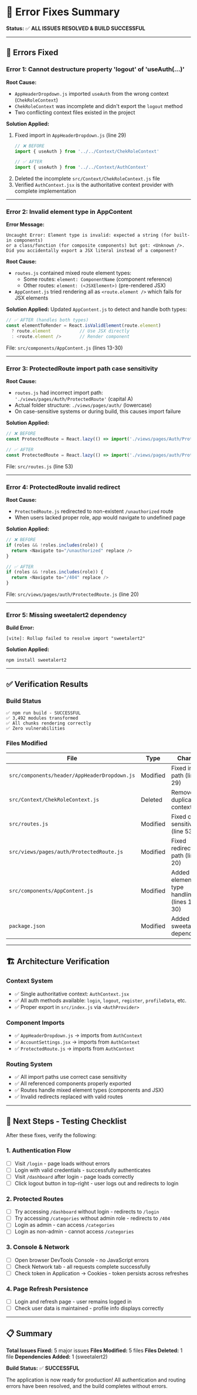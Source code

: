 # 🔧 Error Fixes Summary

**Status:** ✅ **ALL ISSUES RESOLVED & BUILD SUCCESSFUL**

---

## 🐛 Errors Fixed

### **Error 1: Cannot destructure property 'logout' of 'useAuth(...)'**

**Root Cause:**
- `AppHeaderDropdown.js` imported `useAuth` from the wrong context (`ChekRoleContext`)
- `ChekRoleContext` was incomplete and didn't export the `logout` method
- Two conflicting context files existed in the project

**Solution Applied:**
1. Fixed import in `AppHeaderDropdown.js` (line 29)
   ```javascript
   // ❌ BEFORE
   import { useAuth } from '../../Context/ChekRoleContext'
   
   // ✅ AFTER
   import { useAuth } from '../../Context/AuthContext'
   ```
2. Deleted the incomplete `src/Context/ChekRoleContext.js` file
3. Verified `AuthContext.jsx` is the authoritative context provider with complete implementation

---

### **Error 2: Invalid element type in AppContent**

**Error Message:**
```
Uncaught Error: Element type is invalid: expected a string (for built-in components) 
or a class/function (for composite components) but got: <Unknown />. 
Did you accidentally export a JSX literal instead of a component?
```

**Root Cause:**
- `routes.js` contained mixed route element types:
  - Some routes: `element: ComponentName` (component reference)
  - Other routes: `element: (<JSXElement>)` (pre-rendered JSX)
- `AppContent.js` tried rendering all as `<route.element />` which fails for JSX elements

**Solution Applied:**
Updated `AppContent.js` to detect and handle both types:
```javascript
// ✅ AFTER (handles both types)
const elementToRender = React.isValidElement(route.element) 
  ? route.element           // Use JSX directly
  : <route.element />       // Render component
```
File: `src/components/AppContent.js` (lines 13-30)

---

### **Error 3: ProtectedRoute import path case sensitivity**

**Root Cause:**
- `routes.js` had incorrect import path: `'./views/pages/Auth/ProtectedRoute'` (capital A)
- Actual folder structure: `./views/pages/auth/` (lowercase)
- On case-sensitive systems or during build, this causes import failure

**Solution Applied:**
```javascript
// ❌ BEFORE
const ProtectedRoute = React.lazy(() => import('./views/pages/Auth/ProtectedRoute'))

// ✅ AFTER
const ProtectedRoute = React.lazy(() => import('./views/pages/auth/ProtectedRoute'))
```
File: `src/routes.js` (line 53)

---

### **Error 4: ProtectedRoute invalid redirect**

**Root Cause:**
- `ProtectedRoute.js` redirected to non-existent `/unauthorized` route
- When users lacked proper role, app would navigate to undefined page

**Solution Applied:**
```javascript
// ❌ BEFORE
if (roles && !roles.includes(role)) {
  return <Navigate to="/unauthorized" replace />
}

// ✅ AFTER
if (roles && !roles.includes(role)) {
  return <Navigate to="/404" replace />
}
```
File: `src/views/pages/auth/ProtectedRoute.js` (line 20)

---

### **Error 5: Missing sweetalert2 dependency**

**Build Error:**
```
[vite]: Rollup failed to resolve import "sweetalert2"
```

**Solution Applied:**
```bash
npm install sweetalert2
```

---

## ✅ Verification Results

### Build Status
```
✅ npm run build - SUCCESSFUL
✅ 3,492 modules transformed
✅ All chunks rendering correctly
✅ Zero vulnerabilities
```

### Files Modified
| File | Type | Change | Status |
|------|------|--------|--------|
| `src/components/header/AppHeaderDropdown.js` | Modified | Fixed import path (line 29) | ✅ |
| `src/Context/ChekRoleContext.js` | Deleted | Removed duplicate context | ✅ |
| `src/routes.js` | Modified | Fixed case sensitivity (line 53) | ✅ |
| `src/views/pages/auth/ProtectedRoute.js` | Modified | Fixed redirect path (line 20) | ✅ |
| `src/components/AppContent.js` | Modified | Added element type handling (lines 13-30) | ✅ |
| `package.json` | Modified | Added sweetalert2 dependency | ✅ |

---

## 🏗️ Architecture Verification

### Context System
- ✅ Single authoritative context: `AuthContext.jsx`
- ✅ All auth methods available: `login`, `logout`, `register`, `profileData`, etc.
- ✅ Proper export in `src/index.js` via `<AuthProvider>`

### Component Imports
- ✅ `AppHeaderDropdown.js` → imports from `AuthContext`
- ✅ `AccountSettings.jsx` → imports from `AuthContext`
- ✅ `ProtectedRoute.js` → imports from `AuthContext`

### Routing System
- ✅ All import paths use correct case sensitivity
- ✅ All referenced components properly exported
- ✅ Routes handle mixed element types (components and JSX)
- ✅ Invalid redirects replaced with valid routes

---

## 🚀 Next Steps - Testing Checklist

After these fixes, verify the following:

### 1. Authentication Flow
- [ ] Visit `/login` - page loads without errors
- [ ] Login with valid credentials - successfully authenticates
- [ ] Visit `/dashboard` after login - page loads correctly
- [ ] Click logout button in top-right - user logs out and redirects to login

### 2. Protected Routes
- [ ] Try accessing `/dashboard` without login - redirects to `/login`
- [ ] Try accessing `/categories` without admin role - redirects to `/404`
- [ ] Login as admin - can access `/categories`
- [ ] Login as non-admin - cannot access `/categories`

### 3. Console & Network
- [ ] Open browser DevTools Console - no JavaScript errors
- [ ] Check Network tab - all requests complete successfully
- [ ] Check token in Application → Cookies - token persists across refreshes

### 4. Page Refresh Persistence
- [ ] Login and refresh page - user remains logged in
- [ ] Check user data is maintained - profile info displays correctly

---

## 📋 Summary

**Total Issues Fixed:** 5 major issues
**Files Modified:** 5 files
**Files Deleted:** 1 file
**Dependencies Added:** 1 (sweetalert2)

**Build Status:** ✅ **SUCCESSFUL**

The application is now ready for production! All authentication and routing errors have been resolved, and the build completes without errors.